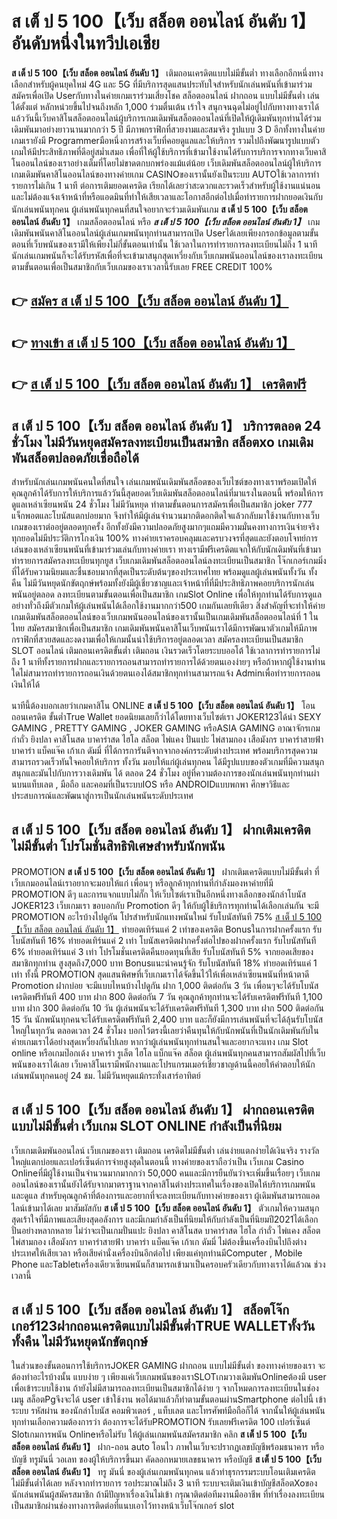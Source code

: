 # ส เต็ ป 5 100【เว็บ สล็อต ออนไลน์ อันดับ 1】  อันดับหนึ่งในทวีปเอเชีย

**ส เต็ ป 5 100【เว็บ สล็อต ออนไลน์ อันดับ 1】** เติมถอนเครดิตแบบไม่มีขั้นต่ำ  ทางเลือกอีกหนึ่งทางเลือกสำหรับผู้คนยุคใหม่ 4G และ 5G ที่มีบริการสุดแสนประทับใจสำหรับนักเล่นพนันที่เข้ามาร่วมสมัครเพื่อเปิด Userกับทางในค่ายเกมเราร่วมเสี่ยงโชค สล็อตออนไลน์ ฝากถอน แบบไม่มีขั้นต่ำ เล่นได้ตั้งแต่ หลักหน่วยขึ้นไปจนถึงหลัก 1,000 ร่วมตื่นเต้น เร้าใจ สนุกจนฉุดไม่อยู่ไปกับทางทางเราได้แล้ววันนี้เว็บคาสิโนสล็อตออนไลน์ผู้บริการเกมเดิมพันสล็อตออนไลน์ที่เปิดให้ผู้เดิมพันทุกท่านได้ร่วมเดิมพันมาอย่างยาวนานมากกว่า 5 ปี มีภาพกราฟิกที่สวยงามและสมจริง รูปแบบ 3 D
อีกทั้งทางในค่ายเกมเรายังมี Programmerมือหนึ่งการสร้างเว็บที่คอยดูแลและให้บริการ  รวมไปถึงพัฒนารูปแบบตัวเกมให้มีประสิทธิภาพที่ดีอยู่สม่ำเสมอ เพื่อที่ให้ผู้ใช้บริการที่เข้ามาใช้งานได้รับการบริการจากทางเว็บคาสิโนออนไลน์ของเราอย่างเต็มที่โดยไม่ขาดตกบกพร่องแม้แต่น้อย เว็บเดิมพันสล็อตออนไลน์ผู้ให้บริการเกมเดิมพันคาสิโนออนไลน์ของทางค่ายเกม CASINOของเรานั้นยังเป็นระบบ AUTOใช้เวลาการทำรายการไม่เกิน 1 นาที ต่อการเติมยอดเครดิต เรียกได้เลยว่าสะดวกและรวดเร็วสำหรับผู้ใช้งานแน่นอนและไม่ต้องแจ้งเจ้าหน้าที่หรือแอดมินที่ทำให้เสียเวลาและโอกาสอีกต่อไปเมื่อทำรายการฝากยอดเงินกับนักเล่นพนันทุกคน
ผู้เล่นพนันทุกคนที่สนใจอยากจะร่วมเดิมพันเกม **ส เต็ ป 5 100【เว็บ สล็อต ออนไลน์ อันดับ 1】** เกมสล็อตออนไลน์ หรือ ***ส เต็ ป 5 100【เว็บ สล็อต ออนไลน์ อันดับ 1】*** เกมเดิมพันพนันคาสิโนออนไลน์ผู้เล่นเกมพนันทุกท่านสามารถเปิด Userได้เลยเพียงกรอกข้อมูลตามขั้นตอนที่เว็บพนันของเรามีให้เพียงไม่กี่ขั้นตอนเท่านั้น ใช้เวลาในการทำรายการลงทะเบียนไม่ถึง 1 นาทีนักเล่นเกมพนันก็จะได้รับรหัสเพื่อที่จะเข้ามาสนุกสุดเหวี่ยงกับเว็บเกมพนันออนไลน์ของเราลงทะเบียนตามขั้นตอนเพื่อเป็นสมาชิกกับเว็บเกมของเราเวลานี้รับเลย FREE CREDIT 100%

## 👉 [สมัคร ส เต็ ป 5 100【เว็บ สล็อต ออนไลน์ อันดับ 1】](https://archa888.com/)
## 👉 [ทางเข้า ส เต็ ป 5 100【เว็บ สล็อต ออนไลน์ อันดับ 1】](https://archa888.com/)
## 👉 [ส เต็ ป 5 100【เว็บ สล็อต ออนไลน์ อันดับ 1】 เครดิตฟรี](https://archa888.com/)

## ส เต็ ป 5 100【เว็บ สล็อต ออนไลน์ อันดับ 1】 บริการตลอด  24 ชั่วโมง ไม่มีวันหยุดสมัครลงทะเบียนเป็นสมาชิก สล็อตxo เกมเดิมพันสล็อตปลอดภัยเชื่อถือได้

สำหรับนักเล่นเกมพนันคนใดที่สนใจ เล่นเกมพนันเดิมพันสล็อตของเว็บไซต์ของทางเราพร้อมเปิดให้คุณลูกค้าได้รับการให้บริการแล้ววันนี้สุดยอดเว็บเดิมพันสล็อตออนไลน์ที่มาแรงในตอนนี้ พร้อมให้การดูแลเหล่าเซียนพนัน 24 ชั่วโมง ไม่มีวันหยุด ทำตามขั้นตอนการสมัครเพื่อเป็นสมาชิก joker 777 แจ็กพอตและโบนัสแตกบ่อยมาก จึงทำให้มีผู้เล่นจำนวนมากติดอกติดใจแล้วกลับมาใช้งานกับทางเว็บเกมของเราต่ออยู่ตลอดทุกครั้ง อีกทั้งยังมีความปลอดภัยสูงมากๆแถมมีความมั่นคงทางการเงินจ่ายจริงทุกยอดไม่มีประวัติการโกงเงิน 100% ทางค่ายเราครอบคลุมและครบวงจรที่สุดและยังตอบโจทย์การเล่นของเหล่าเซียนพนันที่เข้ามาร่วมเล่นกับทางค่ายเรา
ทางเรามีฟรีเครดิตแจกให้กับนักเดิมพันที่เข้ามาทำรายการสมัครลงทะเบียนทุกยูส เว็บเกมเดิมพันสล็อตออนไลน์ลงทะเบียนเป็นสมาชิก โจ๊กเกอร์เกมมิ่ง ที่ได้รับความนิยมและชื่นชอบมากที่สุดเป็นระดับต้นๆของประเทศไทย พร้อมดูแลผู้เล่นพนันทั้งวัน ทั้งคืน ไม่มีวันหยุดนักขัตฤกษ์พร้อมทั้งยังมีผู้เชี่ยวชาญและเจ้าหน้าที่ที่มีประสิทธิภาพคอยบริการนักเล่นพนันอยู่ตลอด ลงทะเบียนตามขั้นตอนเพื่อเป็นสมาชิก เกมSlot Online เพื่อให้ทุกท่านได้รับการดูแลอย่างทั่วถึงมีตัวเกมให้ผู้เล่นพนันได้เลือกใช้งานมากกว่า500 เกมกันเลยทีเดียว
สิ่งสำคัญที่จะทำให้ค่ายเกมเดิมพันสล็อตออนไลน์ของเว็บเกมพนันออนไลน์ของเรานั้นเป็นเกมเดิมพันสล็อตออนไลน์ที่ 1 ในไทย สมัครสมาชิกเพื่อเป็นสมาชิก  เกมเดิมพันพนันคาสิโนเว็บพนันเราได้มีการพัฒนาตัวเกมให้มีภาพกราฟิกที่สวยสดและงดงามเพื่อให้เกมนั้นน่าใช้บริการอยู่ตลอดเวลา สมัครลงทะเบียนเป็นสมาชิก SLOT ออนไลน์ เติมถอนเครดิตขั้นต่ำ เติมถอน เงินรวดเร็วโดยระบบออโต้ ใช้เวลาการทำรายการไม่ถึง 1 นาทีทั้งรายการฝากและรายการถอนสามารถทำรายการได้ด้วยตนเองง่ายๆ หรือถ้าหากผู้ใช้งานท่านใดไม่สามารถทำรายการถอนเงินด้วยตนเองได้สมาชิกทุกท่านสามารถแจ้ง Adminเพื่อทำรายการถอนเงินให้ได้

นาทีนี้ต้องบอกเลยว่าเกมคาสิโน ONLINE **ส เต็ ป 5 100【เว็บ สล็อต ออนไลน์ อันดับ 1】** โอนถอนเครดิต ขั้นต่ำTrue Wallet ยอดนิยมเลยก็ว่าได้โดยทางเว็บไซต์เรา JOKER123ได้นำ SEXY GAMING , PRETTY GAMING , JOKER GAMING หรือASIA GAMING อาณาจักรเกมกำถั่ว  ยิงปลา คาสิโนสด บาคาร่าสด ไฮโล สล็อต ไพ่แคง ปั่นแปะ ไพ่สามกอง เสือมังกร บาคาร่าสายฟ้า บาคาร่า แบ็คแจ๊ค เก้าเก ดัมมี่ ที่ได้การการันตีจากจากองค์กรระดับต่างประเทศ พร้อมบริการสุดความสามารถรวดเร็วทันใจคอยให้บริการ ทั้งวัน มอบให้แก่ผู้เล่นทุกคน ได้มีรูปแบบของตัวเกมที่มีความสนุกสนุกและมันไปกับการวางเดิมพัน ได้ ตลอด 24 ชั่วโมง อยู่ที่ความต้องการของนักเล่นพนันทุกท่านผ่านบนแท็บเลต , มือถือ และคอมที่เป็นระบบIOS หรือ ANDROIDแบบพกพา ศึกษาวิธีและประสบการณ์และพัฒนาสู่การเป็นนักเล่นพนันระดับประเทศ

## ส เต็ ป 5 100【เว็บ สล็อต ออนไลน์ อันดับ 1】 ฝากเติมเครดิตไม่มีขั้นต่ำ โปรโมชั่นสิทธิพิเศษสำหรับนักพนัน

 PROMOTION  **ส เต็ ป 5 100【เว็บ สล็อต ออนไลน์ อันดับ 1】** ฝากเติมเครดิตแบบไม่มีขั้นต่ำ ที่เว็บเกมออนไลน์เราอยากจะมอบให้แก่  เพื่อนๆ หรือลูกค้าทุกท่านที่กำลังมองหาค่ายที่มี  PROMOTION ดีๆ และการแจกแบบไม่กั๊ก ให้เว็บไซต์เราเป็นอีกหนึ่งทางเลือกของนักล่าโบนัส JOKER123 เว็บเกมเรา ขอบอกกับ Promotion ดีๆ ให้กับผู้ใช้บริการทุกท่านได้เลือกเล่นกัน จะมี PROMOTION อะไรบ้างไปดูกัน
โปรสำหรับนักแทงพนันใหม่ รับโบนัสทันที 75% [ส เต็ ป 5 100【เว็บ สล็อต ออนไลน์ อันดับ 1】](https://archa888.com/) ทำยอดเทิร์นแค่ 2 เท่าของเครดิต
Bonusในการฝากครั้งแรก รับโบนัสทันที 16% ทำยอดเทิร์นแค่ 2 เท่า
โบนัสเครดิตฝากครั้งต่อไปของฝากครั้งแรก รับโบนัสทันที 6% ทำยอดเทิร์นแค่ 3 เท่า
โปรโมชั่นเครดิตคืนยอดทุนที่เสีย รับโบนัสทันที 5% จากยอดเสียของสมาชิกทุกท่าน สูงสุดถึง7,000 บาท
Bonusแนะนำคนรู้จัก รับโบนัสทันที 18% ทำยอดเทิร์นแค่ 1 เท่า
ทั้งนี้ PROMOTION สุดแสนพิศษที่เว็บเกมเราได้จัดขึ้นไว้ให้เพื่อเหล่าเซียนพนันที่หน้าตาดี  Promotion ฝากบ่อย จะมีแบบไหนบ้างไปดูกัน
ฝาก 1,000 ติดต่อกัน 3 วัน เพื่อนๆจะได้รับโบนัสเครดิตฟรีทันที 400 บาท
ฝาก 800 ติดต่อกัน 7 วัน คุณลูกค้าทุกท่านจะได้รับเครดิตฟรีทันที 1,100 บาท
ฝาก 300 ติดต่อกัน 10 วัน ผู้เล่นพนันจะได้รับเครดิตฟรีทันที 1,300 บาท
ฝาก 500 ติดต่อกัน 15 วัน นักพนันทุกคนจะได้รับเครดิตฟรีทันที 2,400 บาท
และก็ยังมีการเล่นพนันที่จะได้ลุ้นรับโบนัสใหญ่ในทุกวัน ตลอดเวลา 24 ชั่วโมง บอกไว้ตรงนี้เลยว่าคืนทุนให้กับนักพนันที่เป็นนักเดิมพันกับในค่ายเกมเราได้อย่างสุดเหวี่ยงกันไปเลย หากว่าผู้เล่นพนันทุกท่านสนใจและอยากจะแทง เกม Slot online หรือเกมป๊อกเด้ง บาคาร่า รูเล็ต ไฮโล แบ็กแจ๊ค สล็อต ผู้เล่นพนันทุกคนสามารถสัมผัสไปที่เว็บพนันของเราได้เลย เว็บคาสิโนเรามีพนักงานและโปรแกรมเมอร์เชี่ยวชาญด้านนี้คอยให้คำตอบให้นักเล่นพนันทุกคนอยู่ 24 ชม. ไม่มีวันหยุดแม้กระทั่งเสาร์อาทิตย์

## ส เต็ ป 5 100【เว็บ สล็อต ออนไลน์ อันดับ 1】 ฝากถอนเครดิต แบบไม่มีขั้นต่ำ  เว็บเกม SLOT ONLINE กำลังเป็นที่นิยม

เว็บเกมเดิมพันออนไลน์ เว็บเกมของเรา เติมถอน เครดิตไม่มีขั้นต่ำ เล่นง่ายแตกง่ายได้เงินจริง รางวัลใหญ่แตกบ่อยและเปอร์เซ็นต์การจ่ายสูงสุดในตอนนี้ ทางค่ายของเราถือว่าเป็น เว็บเกม  Casino Onlineที่มีผู้ใช้งานเป็นจำนวนมากมากกว่า 50,000 คนและมีการยืนยันว่าจะเพิ่มขึ้นเรื่อยๆ เว็บเกมออนไลน์ของเรานั้นยังได้รับจากมาตราฐานจากคาสิโนต่างประเทศในเรื่องของเปิดให้บริการเกมพนันและดูแล สำหรับคุณลูกค้าที่ต้องการและอยากที่จะลงทะเบียนกับทางค่ายของเรา ผู้เดิมพันสามารถแอดไลน์เข้ามาได้เลย
	มาสัมผัสกับ **ส เต็ ป 5 100【เว็บ สล็อต ออนไลน์ อันดับ 1】** ตัวเกมให้ความสนุกสุดเร้าใจที่มีภาพและเสียงสุดอลังการ และมีเกมกำลังเป็นที่นิยมให้กับกำลังเป็นที่นิยมปี2021ได้เลือกปั่นอย่างหลากหลาย  ไม่ว่าจะเป็นเกมปั่นแปะ ยิงปลา คาสิโนสด บาคาร่าสด ไฮโล กำถั่ว ไพ่แคง สล็อต ไพ่สามกอง เสือมังกร บาคาร่าสายฟ้า บาคาร่า แบ็คแจ๊ค เก้าเก ดัมมี่ ไม่ต้องขึ้นเครื่องบินไปถึงต่างประเทศให้เสียเวลา หรือเสียค่านั่งเครื่องบินอีกต่อไป เพียงแค่ทุกท่านมีComputer , Mobile Phone และTabletเครื่องเดียวเซียนพนันก็สามารถเข้ามาเป็นครอบครัวเดียวกับทางเราได้แล้วณ ช่วงเวลานี้

## ส เต็ ป 5 100【เว็บ สล็อต ออนไลน์ อันดับ 1】 สล็อตโจ๊กเกอร์123ฝากถอนเครดิตแบบไม่มีขั้นต่ำTRUE WALLETทั้งวันทั้งคืน ไม่มีวันหยุดนักขัตฤกษ์

ในส่วนของขั้นตอนการใช้บริการJOKER GAMING ฝากถอน แบบไม่มีขั้นต่ำ ของทางค่ายของเรา จะต้องทำอะไรบ้างนั้น แบบง่าย ๆ เพียงแค่เว็บเกมพนันของเราSLOTเกมวางเดิมพันOnlineต้องมี user เพื่อเข้าระบบใช้งาน ถ้ายังไม่มีสามารถลงทะเบียนเป็นสมาชิกได้ง่าย ๆ จากโหมดการลงทะเบียนในช่อง เมนู สล็อตPgจึงจะได้ user เข้าใช้งาน พอได้มาแล้วก็ทำตามขั้นตอนผ่านSmartphone ต่อไปนี้
เข้าระบบ รหัสผ่าน  ของนักล่าโบนัส คอมพิวเตอร์ , แท็บเลต และโทรศัพท์มือถือก็ได้
จากนั้นให้ผู้เล่นพนันทุกท่านเลือกความต้องการว่า ต้องการจะได้รับPROMOTION รับเลยฟรีเครดิต 100 เปอร์เซ็นต์  Slotเกมการพนัน Onlineหรือไม่รับ
ให้ผู้เล่นเกมพนันสมัครสมาชิก คลิก **ส เต็ ป 5 100【เว็บ สล็อต ออนไลน์ อันดับ 1】** ฝาก-ถอน auto โอนไว ภาพในเว็บจะปรากฏเลขบัญชีพร้อมธนาคาร หรือบัญชี ทรูมันนี่ วอเลท ของผู้ให้บริการขึ้นมา
คัดลอกหมายเลขธนาคาร หรือบัญชี **ส เต็ ป 5 100【เว็บ สล็อต ออนไลน์ อันดับ 1】** ทรู มันนี่ ของผู้เล่นเกมพนันทุกคน แล้วทำธุรกรรมระบบโอนเติมเครดิต ไม่มีขั้นต่ำได้เลย
หลังจากทำรายการ รอประมาณไม่ถึง 3 นาที ระบบจะเติมเงินเข้าบัญชีสล็อตXoของนักเล่นพนันผู้สมัครสมาชิก
ถ้ามีปัญหาเรื่องเงินไม่เข้า กรุณาติดต่อทีมงานมืออาชีพ ที่ทำเรื่องลงทะเบียนเป็นสมาชิกผ่านช่องทางการติดต่อที่แนบเอาไว้ทางหน้าเว็บโจ๊กเกอร์ slot


